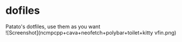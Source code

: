 # dofiles
Patato's dotfiles, use them as you want\
![Screenshot](ncmpcpp+cava+neofetch+polybar+toilet+kitty vfin.png)
